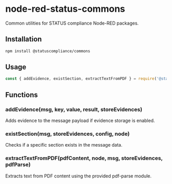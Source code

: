 # node-red-status-commons

Common utilities for STATUS compliance Node-RED packages.

## Installation

```bash
npm install @statuscompliance/commons
```

## Usage

```javascript
const { addEvidence, existSection, extractTextFromPDF } = require('@statuscompliance/commons');
```

## Functions

### addEvidence(msg, key, value, result, storeEvidences)
Adds evidence to the message payload if evidence storage is enabled.

### existSection(msg, storeEvidences, config, node)
Checks if a specific section exists in the message data.

### extractTextFromPDF(pdfContent, node, msg, storeEvidences, pdfParse)
Extracts text from PDF content using the provided pdf-parse module.